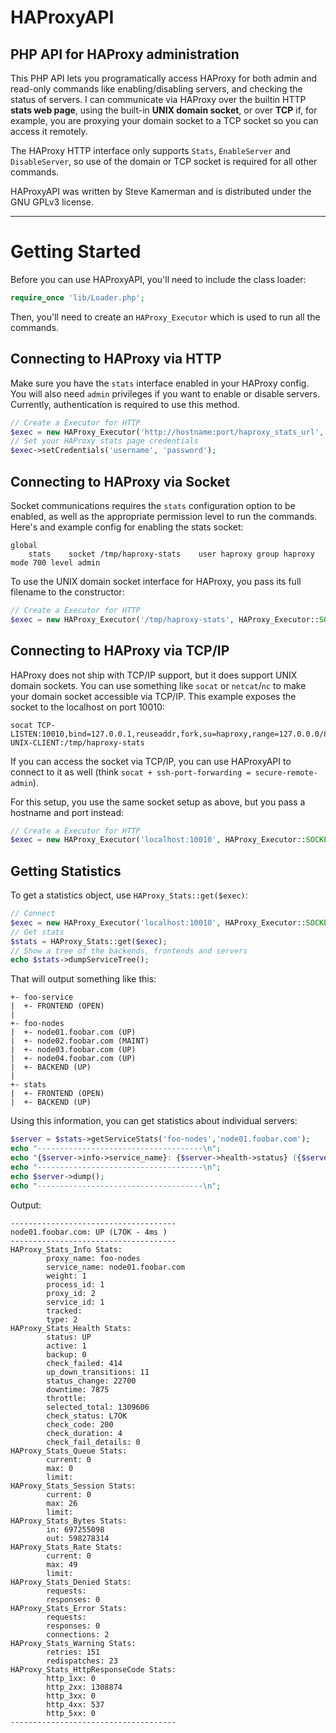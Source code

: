 # HAProxyAPI #
## PHP API for HAProxy administration ##

This PHP API lets you programatically access HAProxy for both admin and read-only commands like enabling/disabling servers, and checking the status of servers.  I can communicate via HAProxy over the builtin HTTP **stats web page**, using the built-in **UNIX domain socket**, or over **TCP** if, for example, you are proxying your domain socket to a TCP socket so you can access it remotely.

The HAProxy HTTP interface only supports `Stats`, `EnableServer` and `DisableServer`, so use of the domain or TCP socket is required for all other commands.

HAProxyAPI was written by Steve Kamerman and is distributed under the GNU GPLv3 license.

----------

# Getting Started #
Before you can use HAProxyAPI, you'll need to include the class loader:

```php
require_once 'lib/Loader.php';
```

Then, you'll need to create an `HAProxy_Executor` which is used to run all the commands.

## Connecting to HAProxy via HTTP ##
Make sure you have the `stats` interface enabled in your HAProxy config.  You will also need `admin` privileges if you want to enable or disable servers.  Currently, authentication is required to use this method.

```php
// Create a Executor for HTTP
$exec = new HAProxy_Executor('http://hostname:port/haproxy_stats_url', HAProxy_Executor::HTTP);
// Set your HAProxy stats page credentials
$exec->setCredentials('username', 'password');
```

## Connecting to HAProxy via Socket ##
Socket communications requires the `stats` configuration option to be enabled, as well as the appropriate permission level to run the commands.  Here's and example config for enabling the stats socket:

```
global
    stats    socket /tmp/haproxy-stats    user haproxy group haproxy mode 700 level admin
```

To use the UNIX domain socket interface for HAProxy, you pass its full filename to the constructor:

```php
// Create a Executor for HTTP
$exec = new HAProxy_Executor('/tmp/haproxy-stats', HAProxy_Executor::SOCKET);
```

## Connecting to HAProxy via TCP/IP ##
HAProxy does not ship with TCP/IP support, but it does support UNIX domain sockets.  You can use something like `socat` or `netcat`/`nc` to make your domain socket accessible via TCP/IP.  This example exposes the socket to the localhost on port 10010:

```
socat TCP-LISTEN:10010,bind=127.0.0.1,reuseaddr,fork,su=haproxy,range=127.0.0.0/8 UNIX-CLIENT:/tmp/haproxy-stats
```

If you can access the socket via TCP/IP, you can use HAProxyAPI to connect to it as well (think `socat + ssh-port-forwarding = secure-remote-admin`).

For this setup, you use the same socket setup as above, but you pass a hostname and port instead:

```php
// Create a Executor for HTTP
$exec = new HAProxy_Executor('localhost:10010', HAProxy_Executor::SOCKET);
```

## Getting Statistics ##
To get a statistics object, use `HAProxy_Stats::get($exec)`:

```php
// Connect
$exec = new HAProxy_Executor('localhost:10010', HAProxy_Executor::SOCKET);
// Get stats
$stats = HAProxy_Stats::get($exec);
// Show a tree of the backends, frontends and servers
echo $stats->dumpServiceTree();
```

That will output something like this:

```
+- foo-service
|  +- FRONTEND (OPEN)
|
+- foo-nodes
|  +- node01.foobar.com (UP)
|  +- node02.foobar.com (MAINT)
|  +- node03.foobar.com (UP)
|  +- node04.foobar.com (UP)
|  +- BACKEND (UP)
|
+- stats
|  +- FRONTEND (OPEN)
|  +- BACKEND (UP)
```

Using this information, you can get statistics about individual servers:

```php
$server = $stats->getServiceStats('foo-nodes','node01.foobar.com');
echo "-------------------------------------\n";
echo "{$server->info->service_name}: {$server->health->status} ({$server->health->check_status} - {$server->health->check_duration}ms )\n";
echo "-------------------------------------\n";
echo $server->dump();
echo "-------------------------------------\n";
```

Output:

```
-------------------------------------
node01.foobar.com: UP (L7OK - 4ms )
-------------------------------------
HAProxy_Stats_Info Stats:
        proxy_name: foo-nodes
        service_name: node01.foobar.com
        weight: 1
        process_id: 1
        proxy_id: 2
        service_id: 1
        tracked:
        type: 2
HAProxy_Stats_Health Stats:
        status: UP
        active: 1
        backup: 0
        check_failed: 414
        up_down_transitions: 11
        status_change: 22700
        downtime: 7875
        throttle:
        selected_total: 1309606
        check_status: L7OK
        check_code: 200
        check_duration: 4
        check_fail_details: 0
HAProxy_Stats_Queue Stats:
        current: 0
        max: 0
        limit:
HAProxy_Stats_Session Stats:
        current: 0
        max: 26
        limit:
HAProxy_Stats_Bytes Stats:
        in: 697255098
        out: 598278314
HAProxy_Stats_Rate Stats:
        current: 0
        max: 49
        limit:
HAProxy_Stats_Denied Stats:
        requests:
        responses: 0
HAProxy_Stats_Error Stats:
        requests:
        responses: 0
        connections: 2
HAProxy_Stats_Warning Stats:
        retries: 151
        redispatches: 23
HAProxy_Stats_HttpResponseCode Stats:
        http_1xx: 0
        http_2xx: 1308874
        http_3xx: 0
        http_4xx: 537
        http_5xx: 0
-------------------------------------
```